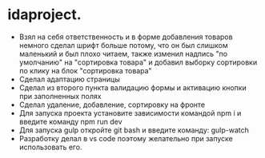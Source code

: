 # idaproject.
- Взял на себя ответственность и в форме добавления товаров немного сделал шрифт больше потому, что он был слишком маленький и был плохо читаем, также изменил надпись "по умолчанию" на "сортировка товара" и добавил выборку сортировки по клику на блок "сортировка товара"
- Сделал адаптацию страницы
- Сделал из второго пункта валидацию формы и активацию кнопки при заполненных полях
- Сделал удаление, добавление, сортировку на фронте
- Для запуска проекта установите зависимости командой npm i и введите команду npm run dev
- Для запуска gulp откройте git bash и введите команду: gulp-watch
- Разработку делал в vs code поэтому желательно при запуске использовать его.
